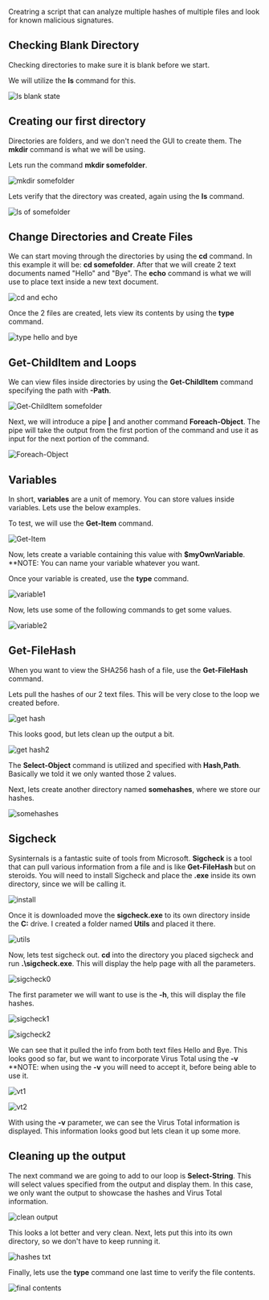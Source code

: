 Creatring a script that can analyze multiple hashes of multiple files and look for known malicious signatures.

## Checking Blank Directory
Checking directories to make sure it is blank before we start.

We will utilize the <b>ls</b> command for this.

![ls blank state](https://i.imgur.com/SF69sxJ.png)


## Creating our first directory
Directories are folders, and we don't need the GUI to create them. The <b>mkdir</b> command is what we will be using.

Lets run the command <b>mkdir somefolder</b>.

![mkdir somefolder](https://i.imgur.com/tbGyCJY.png)

Lets verify that the directory was created, again using the <b>ls</b> command.

![ls of somefolder](https://i.imgur.com/zOgimKI.png)


## Change Directories and Create Files
We can start moving through the directories by using the <b>cd</b> command. In this example it will be: <b>cd somefolder</b>. After that we will create 2 text documents named "Hello" and "Bye". The <b>echo</b> command is what we will use to place text inside a new text document.

![cd and echo](https://i.imgur.com/JtgLoqf.png)

Once the 2 files are created, lets view its contents by using the <b>type</b> command.

![type hello and bye](https://i.imgur.com/8V0IkW7.png)


## Get-ChildItem and Loops
We can view files inside directories by using the <b>Get-ChildItem</b> command specifying the path with <b>-Path</b>. 

![Get-ChildItem somefolder](https://i.imgur.com/x5OMOlP.png)

Next, we will introduce a pipe <b>|</b> and another command <b>Foreach-Object</b>. The pipe will take the output from the first portion of the command and use it as input for the next portion of the command. 

![Foreach-Object](https://i.imgur.com/E7u1PLE.png)


## Variables
In short, <b>variables</b> are a unit of memory. You can store values inside variables. Lets use the below examples.

To test, we will use the <b>Get-Item</b> command.

![Get-Item](https://i.imgur.com/dSZ3RlV.png)

Now, lets create a variable containing this value with <b>$myOwnVariable</b>. **NOTE: You can name your variable whatever you want. 

Once your variable is created, use the <b>type</b> command.

![variable1](https://i.imgur.com/lDMKKcN.png)

Now, lets use some of the following commands to get some values.

![variable2](https://i.imgur.com/tkYs1zv.png)

## Get-FileHash
When you want to view the SHA256 hash of a file, use the <b>Get-FileHash</b> command. 

Lets pull the hashes of our 2 text files. This will be very close to the loop we created before. 

![get hash](https://i.imgur.com/0l7Rgr1.png)

This looks good, but lets clean up the output a bit. 

![get hash2](https://i.imgur.com/mnvCa5V.png)

The <b>Select-Object</b> command is utilized and specified with <b>Hash,Path</b>. Basically we told it we only wanted those 2 values. 

Next, lets create another directory named <b>somehashes</b>, where we store our hashes. 

![somehashes](https://i.imgur.com/s62JabW.png)

## Sigcheck
Sysinternals is a fantastic suite of tools from Microsoft. <b>Sigcheck</b> is a tool that can pull various information from a file and is like <b>Get-FileHash</b> but on steroids. You will need to install Sigcheck and place the <b>.exe</b> inside its own directory, since we will be calling it.

![install](https://i.imgur.com/u8HwQ1m.png)

Once it is downloaded move the <b>sigcheck.exe</b> to its own directory inside the <b>C:</b> drive. I created a folder named <b>Utils</b> and placed it there. 

![utils](https://i.imgur.com/mIP4UI9.png)

Now, lets test sigcheck out. <b>cd</b> into the directory you placed sigcheck and run <b>.\sigcheck.exe</b>. This will display the help page with all the parameters.

![sigcheck0](https://i.imgur.com/YMXxulp.png)

The first parameter we will want to use is the <b>-h</b>, this will display the file hashes. 

![sigcheck1](https://i.imgur.com/BezJczy.png)

![sigcheck2](https://i.imgur.com/a344ATY.png)

We can see that it pulled the info from both text files Hello and Bye. This looks good so far, but we want to incorporate Virus Total using the <b>-v</b> **NOTE: when using the <b>-v</b> you will need to accept it, before being able to use it. 

![vt1](https://i.imgur.com/5WNWqQr.png)

![vt2](https://i.imgur.com/XtRW3oF.png)

With using the <b>-v</b> parameter, we can see the Virus Total information is displayed. This information looks good but lets clean it up some more. 

## Cleaning up the output 
The next command we are going to add to our loop is <b>Select-String</b>. This will select values specified from the output and display them. In this case, we only want the output to showcase the hashes and Virus Total information.

![clean output](https://i.imgur.com/enXaVlE.png)

This looks a lot better and very clean. Next, lets put this into its own directory, so we don't have to keep running it.

![hashes txt](https://i.imgur.com/sNERcnO.png)

Finally, lets use the <b>type</b> command one last time to verify the file contents.

![final contents](https://i.imgur.com/KQRy36C.png)
